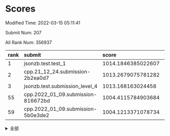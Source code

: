 # Scores

Modified Time: 2022-03-15 05:11:41

Submit Num: 207

All Rank Num: 356937

| rank |               submit               |       score        |       sigma        | pk_num |
| :--- | :--------------------------------- | :----------------- | :----------------- | :----- |
| 1    | jsonzb.test.test_1                 | 1014.1846385022607 | 0.8287707570041073 | 6893   |
| 2    | cpp.21_12_24.submission-2b2ea0d7   | 1013.2679075781282 | 0.799161874218541  | 6898   |
| 3    | jsonzb.test.submission_level_4     | 1013.168163024458  | 0.7954798107253516 | 6897   |
| 55   | cpp.2022_01_09.submission-816672bd | 1004.4115784903684 | 0.7335382460339356 | 6896   |
| 59   | cpp.2022_01_09.submission-5b0e3de2 | 1004.1213371078734 | 0.7249464928008473 | 6894   |


<details>
<summary>全部</summary>

| rank |                 submit                 |       score        |       sigma        | pk_num |
| :--- | :------------------------------------- | :----------------- | :----------------- | :----- |
| 1    | jsonzb.test.test_1                     | 1014.1846385022607 | 0.8287707570041073 | 6893   |
| 2    | cpp.21_12_24.submission-2b2ea0d7       | 1013.2679075781282 | 0.799161874218541  | 6898   |
| 3    | jsonzb.test.submission_level_4         | 1013.168163024458  | 0.7954798107253516 | 6897   |
| 4    | gobigger.level_3.submission_level_3_2  | 1012.171098261575  | 0.7663592676531521 | 6900   |
| 5    | gobigger.level_3.submission_level_3_6  | 1011.9847578402221 | 0.7985060019502147 | 6892   |
| 6    | gobigger.level_3.submission_level_3_21 | 1011.552711775664  | 0.7705032289591415 | 6899   |
| 7    | gobigger.level_3.submission_level_3_35 | 1011.4719498938384 | 0.757529703612987  | 6899   |
| 8    | gobigger.level_3.submission_level_3_8  | 1011.2408422706826 | 0.7559333231336443 | 6899   |
| 9    | gobigger.level_3.submission_level_3_37 | 1011.1639749598778 | 0.7542584468987034 | 6899   |
| 10   | gobigger.level_3.submission_level_3_48 | 1011.0808679036567 | 0.7898551496279451 | 6899   |
| 11   | gobigger.level_3.submission_level_3_47 | 1010.8499323710229 | 0.788356047162981  | 6899   |
| 12   | gobigger.level_3.submission_level_3_20 | 1010.755441776623  | 0.7809287101309883 | 6900   |
| 13   | gobigger.level_3.submission_level_3_24 | 1010.7205902925458 | 0.7787159548187877 | 6898   |
| 14   | gobigger.level_3.submission_level_3_30 | 1010.6918236588779 | 0.7879490656847277 | 6896   |
| 15   | gobigger.level_3.submission_level_3_26 | 1010.6309153090224 | 0.772148982411413  | 6900   |
| 16   | gobigger.level_3.submission_level_3_28 | 1010.6201613290841 | 0.771749551183916  | 6900   |
| 17   | gobigger.level_3.submission_level_3_15 | 1010.6199385068486 | 0.7655459886338957 | 6900   |
| 18   | gobigger.level_3.submission_level_3_36 | 1010.5856313460374 | 0.7701891789289009 | 6897   |
| 19   | gobigger.level_3.submission_level_3_40 | 1010.5717180727013 | 0.7693475384051035 | 6892   |
| 20   | gobigger.level_3.submission_level_3_18 | 1010.4183299419743 | 0.7729585134218486 | 6902   |
| 21   | gobigger.level_3.submission_level_3_4  | 1010.3757421068566 | 0.7512244559660949 | 6900   |
| 22   | gobigger.level_3.submission_level_3_5  | 1010.3454395946426 | 0.7646364488544403 | 6901   |
| 23   | gobigger.level_3.submission_level_3_22 | 1010.2729263654256 | 0.766023141864438  | 6896   |
| 24   | gobigger.level_3.submission_level_3_31 | 1010.2580233055871 | 0.739498722821979  | 6904   |
| 25   | gobigger.level_3.submission_level_3_19 | 1010.2000449173611 | 0.7385887533543188 | 6893   |
| 26   | gobigger.level_3.submission_level_3_33 | 1010.1973019333869 | 0.7649366805518851 | 6893   |
| 27   | gobigger.level_3.submission_level_3_23 | 1010.1766022844054 | 0.7665076039392527 | 6898   |
| 28   | gobigger.level_3.submission_level_3_44 | 1010.0975739697842 | 0.7623320099962215 | 6895   |
| 29   | gobigger.level_3.submission_level_3_17 | 1010.0493212366647 | 0.7636494280656956 | 6895   |
| 30   | gobigger.level_3.submission_level_3_49 | 1010.0264472212408 | 0.7638467594021098 | 6899   |
| 31   | gobigger.level_3.submission_level_3_43 | 1010.023322559713  | 0.7706156008397252 | 6899   |
| 32   | gobigger.level_3.submission_level_3_27 | 1009.9981502301899 | 0.7510093205201612 | 6897   |
| 33   | gobigger.level_3.submission_level_3_29 | 1009.9883330856305 | 0.7584397889786278 | 6902   |
| 34   | gobigger.level_3.submission_level_3_3  | 1009.9182339076684 | 0.7604963647393383 | 6895   |
| 35   | gobigger.level_3.submission_level_3_9  | 1009.9026383460623 | 0.7520613415319507 | 6893   |
| 36   | gobigger.level_3.submission_level_3_14 | 1009.8930427188938 | 0.7472541425186604 | 6897   |
| 37   | gobigger.level_3.submission_level_3_41 | 1009.8874253362359 | 0.7480617458018891 | 6897   |
| 38   | gobigger.level_3.submission_level_3_16 | 1009.8032623653053 | 0.7664474699059132 | 6899   |
| 39   | gobigger.level_3.submission_level_3_38 | 1009.7881723283983 | 0.7737073257799673 | 6898   |
| 40   | gobigger.level_3.submission_level_3_1  | 1009.6235904651645 | 0.7590890755832278 | 6900   |
| 41   | gobigger.level_3.submission_level_3_10 | 1009.5736532059049 | 0.7559194925327293 | 6898   |
| 42   | gobigger.level_3.submission_level_3_45 | 1009.5630740734044 | 0.7471104263797657 | 6897   |
| 43   | gobigger.level_3.submission_level_3_34 | 1009.4643279754724 | 0.7673564613864337 | 6896   |
| 44   | gobigger.level_3.submission_level_3_12 | 1009.4153194664501 | 0.7696524723538162 | 6901   |
| 45   | gobigger.level_3.submission_level_3_11 | 1009.3884432418414 | 0.7474489058331203 | 6896   |
| 46   | gobigger.level_3.submission_level_3_25 | 1009.2903486779958 | 0.7619457204148935 | 6897   |
| 47   | gobigger.level_3.submission_level_3_32 | 1009.2885041526276 | 0.734803249886853  | 6896   |
| 48   | gobigger.level_3.submission_level_3_42 | 1009.2439027668722 | 0.7372552390418237 | 6901   |
| 49   | gobigger.level_3.submission_level_3_13 | 1009.2414677350476 | 0.7272691718989059 | 6896   |
| 50   | gobigger.level_3.submission_level_3_7  | 1008.9907160468042 | 0.7291812112490375 | 6892   |
| 51   | gobigger.level_3.submission_level_3_0  | 1008.5105804771869 | 0.7622857860704254 | 6900   |
| 52   | gobigger.level_3.submission_level_3_39 | 1008.4500127314458 | 0.72026071838568   | 6895   |
| 53   | gobigger.level_3.submission_level_3_46 | 1008.2339389635414 | 0.7655148578471594 | 6904   |
| 54   | gobigger.level_1.submission_level_1_13 | 1005.0299792858991 | 0.723981259709018  | 6894   |
| 55   | cpp.2022_01_09.submission-816672bd     | 1004.4115784903684 | 0.7335382460339356 | 6896   |
| 56   | gobigger.level_1.submission_level_1_16 | 1004.3227448744134 | 0.7295495849027338 | 6895   |
| 57   | gobigger.level_1.submission_level_1_9  | 1004.2733484646607 | 0.7164930100904957 | 6898   |
| 58   | gobigger.level_1.submission_level_1_14 | 1004.1245640899372 | 0.7097476448009481 | 6893   |
| 59   | cpp.2022_01_09.submission-5b0e3de2     | 1004.1213371078734 | 0.7249464928008473 | 6894   |
| 60   | gobigger.level_1.submission_level_1_2  | 1004.0719758668656 | 0.7170001778183697 | 6898   |
| 61   | gobigger.level_1.submission_level_1_17 | 1003.991636714891  | 0.7145982345960185 | 6900   |
| 62   | gobigger.level_1.submission_level_1_5  | 1003.9682497722805 | 0.7161127644694065 | 6893   |
| 63   | gobigger.level_1.submission_level_1_6  | 1003.9093726706798 | 0.7180906814010395 | 6897   |
| 64   | gobigger.level_1.submission_level_1_4  | 1003.8971452506531 | 0.7192963319763236 | 6895   |
| 65   | gobigger.level_1.submission_level_1_41 | 1003.8917230190059 | 0.7271251119463557 | 6895   |
| 66   | gobigger.level_1.submission_level_1_38 | 1003.7973638665238 | 0.7153123156348191 | 6895   |
| 67   | gobigger.level_1.submission_level_1_48 | 1003.6851072475401 | 0.7189882558910545 | 6898   |
| 68   | gobigger.level_1.submission_level_1_39 | 1003.6695308936686 | 0.7137057898781158 | 6894   |
| 69   | gobigger.level_1.submission_level_1_29 | 1003.6469719854673 | 0.7161655681160718 | 6900   |
| 70   | gobigger.level_1.submission_level_1_1  | 1003.616319130361  | 0.7111151590786964 | 6898   |
| 71   | gobigger.level_1.submission_level_1_24 | 1003.5934052401907 | 0.7206169237576046 | 6899   |
| 72   | gobigger.level_1.submission_level_1_26 | 1003.5786644651087 | 0.7138786595561208 | 6899   |
| 73   | gobigger.level_1.submission_level_1_34 | 1003.5696786290201 | 0.7160752610522525 | 6898   |
| 74   | gobigger.level_1.submission_level_1_30 | 1003.3494580428816 | 0.7151604171168733 | 6897   |
| 75   | gobigger.level_1.submission_level_1_11 | 1003.3363504921956 | 0.7264101819083747 | 6899   |
| 76   | gobigger.level_1.submission_level_1_36 | 1003.2859853283513 | 0.7135504383665972 | 6901   |
| 77   | gobigger.level_1.submission_level_1_40 | 1003.2779666570921 | 0.7063516945421681 | 6893   |
| 78   | gobigger.level_1.submission_level_1_42 | 1003.2582875428582 | 0.7156596893538784 | 6894   |
| 79   | gobigger.level_1.submission_level_1_3  | 1003.255134749259  | 0.7014852256327745 | 6901   |
| 80   | gobigger.level_1.submission_level_1_19 | 1003.2506401160136 | 0.7185896463061053 | 6900   |
| 81   | gobigger.level_1.submission_level_1_21 | 1003.1906688322913 | 0.7205453573157649 | 6893   |
| 82   | gobigger.level_1.submission_level_1_37 | 1003.1823308591248 | 0.7205508080590792 | 6897   |
| 83   | gobigger.level_1.submission_level_1_7  | 1003.144736155963  | 0.7151300044795094 | 6901   |
| 84   | gobigger.level_1.submission_level_1_32 | 1003.0717846523348 | 0.7210372886769625 | 6894   |
| 85   | gobigger.level_1.submission_level_1_33 | 1003.0438025481363 | 0.7073429007166725 | 6895   |
| 86   | gobigger.level_1.submission_level_1_35 | 1003.0281931156153 | 0.7207841512889763 | 6896   |
| 87   | gobigger.level_1.submission_level_1_25 | 1002.9633648125041 | 0.7268973163760605 | 6896   |
| 88   | gobigger.level_1.submission_level_1_27 | 1002.9444719259185 | 0.7108105949742552 | 6898   |
| 89   | gobigger.level_1.submission_level_1_46 | 1002.9402824552783 | 0.7061168945920648 | 6898   |
| 90   | gobigger.level_1.submission_level_1_15 | 1002.922520233653  | 0.7302175117861694 | 6897   |
| 91   | gobigger.level_1.submission_level_1_49 | 1002.8485695767677 | 0.7106695552182133 | 6895   |
| 92   | gobigger.level_1.submission_level_1_28 | 1002.8053553290038 | 0.7140488120725711 | 6897   |
| 93   | gobigger.level_1.submission_level_1_23 | 1002.7340716295989 | 0.7140205104713517 | 6896   |
| 94   | gobigger.level_1.submission_level_1_31 | 1002.7237074900665 | 0.7191127270751811 | 6896   |
| 95   | gobigger.level_1.submission_level_1_8  | 1002.6531913211406 | 0.7098858589448024 | 6898   |
| 96   | gobigger.level_1.submission_level_1_10 | 1002.5561575097347 | 0.7200751058898891 | 6894   |
| 97   | gobigger.level_1.submission_level_1_12 | 1002.5054240740163 | 0.7298673600636951 | 6897   |
| 98   | gobigger.level_1.submission_level_1_43 | 1002.4931389303456 | 0.710162946902001  | 6899   |
| 99   | gobigger.level_1.submission_level_1_18 | 1002.4587833335987 | 0.7056257529189928 | 6899   |
| 100  | gobigger.level_1.submission_level_1_0  | 1002.3856797161935 | 0.7200172852517146 | 6896   |
| 101  | gobigger.level_1.submission_level_1_20 | 1002.3454862265386 | 0.7112812226300645 | 6892   |
| 102  | gobigger.level_1.submission_level_1_45 | 1002.2180801721677 | 0.717787579018807  | 6897   |
| 103  | gobigger.level_1.submission_level_1_44 | 1002.0314889315443 | 0.7120228853843977 | 6898   |
| 104  | gobigger.level_1.submission_level_1_22 | 1001.983317896944  | 0.7162513936465184 | 6901   |
| 105  | gobigger.level_1.submission_level_1_47 | 1001.5297268427137 | 0.7011620159301086 | 6901   |
| 106  | gobigger.random.submission_random_35   | 997.1646333929043  | 0.7144831048504421 | 6894   |
| 107  | gobigger.random.submission_random_40   | 997.078733025843   | 0.7022350213325192 | 6898   |
| 108  | gobigger.random.submission_random_21   | 997.0066553319244  | 0.7107648901661172 | 6894   |
| 109  | gobigger.random.submission_random_19   | 997.0056103097722  | 0.7034310484362647 | 6895   |
| 110  | gobigger.random.submission_random_17   | 996.7591012832689  | 0.7040694126645406 | 6895   |
| 111  | gobigger.random.submission_random_13   | 996.6205844022115  | 0.7145223951883034 | 6898   |
| 112  | gobigger.random.submission_random_16   | 996.5813929458633  | 0.7290442491654121 | 6902   |
| 113  | gobigger.random.submission_random_3    | 996.5253930087781  | 0.6988375947758606 | 6901   |
| 114  | gobigger.random.submission_random_33   | 996.5059606086787  | 0.7033037787706461 | 6897   |
| 115  | gobigger.random.submission_random_14   | 996.4980708622846  | 0.7120276741106392 | 6902   |
| 116  | gobigger.random.submission_random_43   | 996.4176424551528  | 0.7300088527908334 | 6897   |
| 117  | gobigger.random.submission_random_28   | 996.3966332825029  | 0.7042797348916505 | 6896   |
| 118  | gobigger.random.submission_random_26   | 996.389258347085   | 0.7012397848764926 | 6891   |
| 119  | gobigger.random.submission_random_12   | 996.3802305927824  | 0.7117205954825727 | 6893   |
| 120  | gobigger.random.submission_random_22   | 996.3402743483955  | 0.7169157395527335 | 6897   |
| 121  | gobigger.random.submission_random_20   | 996.263788485901   | 0.697393027023364  | 6902   |
| 122  | gobigger.random.submission_random_0    | 996.240162250617   | 0.703696019928493  | 6897   |
| 123  | gobigger.random.submission_random_10   | 996.2243656420122  | 0.7191430392402772 | 6898   |
| 124  | gobigger.random.submission_random_45   | 996.2085232121523  | 0.7161513288593121 | 6902   |
| 125  | gobigger.random.submission_random_34   | 996.2078087257345  | 0.7018374034626604 | 6896   |
| 126  | gobigger.random.submission_random_8    | 996.2024743197393  | 0.7157165903343006 | 6901   |
| 127  | gobigger.random.submission_random_39   | 996.1689259724794  | 0.7024223126751589 | 6887   |
| 128  | gobigger.random.submission_random_32   | 996.1661877290312  | 0.7146578605204944 | 6899   |
| 129  | gobigger.random.submission_random_18   | 996.0630439696773  | 0.7133486093566389 | 6899   |
| 130  | gobigger.random.submission_random_31   | 996.058971120195   | 0.7127057520434282 | 6900   |
| 131  | gobigger.random.submission_random_44   | 996.0220203090572  | 0.7134031313682606 | 6904   |
| 132  | gobigger.random.submission_random_46   | 996.010557883965   | 0.7118908806890344 | 6899   |
| 133  | gobigger.random.submission_random_49   | 995.9119934512707  | 0.7125022157747068 | 6892   |
| 134  | gobigger.random.submission_random_23   | 995.8967222437614  | 0.6973719297843834 | 6897   |
| 135  | gobigger.random.submission_random_29   | 995.8947683261249  | 0.7095589867589067 | 6896   |
| 136  | gobigger.random.submission_random_24   | 995.8797564444316  | 0.7146317671815983 | 6897   |
| 137  | gobigger.random.submission_random_36   | 995.761764280322   | 0.719698384360508  | 6895   |
| 138  | gobigger.random.submission_random_7    | 995.703598485632   | 0.7088435874029815 | 6895   |
| 139  | gobigger.random.submission_random_37   | 995.54397669458    | 0.7062779639908876 | 6901   |
| 140  | gobigger.random.submission_random_5    | 995.5347122139834  | 0.7167328680167524 | 6895   |
| 141  | gobigger.random.submission_random_48   | 995.4618811945028  | 0.7085302844805729 | 6901   |
| 142  | gobigger.random.submission_random_30   | 995.4256650342348  | 0.7223667737489003 | 6896   |
| 143  | gobigger.random.submission_random_42   | 995.4156023318517  | 0.7018149398959235 | 6898   |
| 144  | gobigger.random.submission_random_41   | 995.4051128438357  | 0.7000620420916283 | 6900   |
| 145  | gobigger.random.submission_random_6    | 995.4031500743378  | 0.7110467623177305 | 6896   |
| 146  | gobigger.random.submission_random_4    | 995.3784451083612  | 0.6999210622510373 | 6898   |
| 147  | gobigger.random.submission_random_47   | 995.3692883216485  | 0.7160617944781869 | 6899   |
| 148  | gobigger.random.submission_random_11   | 995.2684489473666  | 0.7042918570290754 | 6892   |
| 149  | gobigger.random.submission_random_15   | 995.2123221159032  | 0.7328929338490402 | 6892   |
| 150  | gobigger.random.submission_random_27   | 995.0286811483269  | 0.7053413140012954 | 6898   |
| 151  | gobigger.random.submission_random_2    | 994.8937732871995  | 0.7197822141662708 | 6897   |
| 152  | gobigger.random.submission_random_1    | 994.8853423690094  | 0.7177848330434657 | 6897   |
| 153  | gobigger.random.submission_random_9    | 994.8391635195047  | 0.7164204762154128 | 6895   |
| 154  | gobigger.random.submission_random_38   | 994.8165746307955  | 0.7130652624715533 | 6900   |
| 155  | gobigger.random.submission_random_25   | 994.8025053036846  | 0.7047346579024517 | 6901   |
| 156  | gobigger.level_2.submission_level_2_48 | 994.4062290148131  | 0.717567512695456  | 6903   |
| 157  | gobigger.level_2.submission_level_2_24 | 993.5955710899043  | 0.7437754934070997 | 6898   |
| 158  | gobigger.level_2.submission_level_2_10 | 993.5143667222457  | 0.7355684298258204 | 6895   |
| 159  | gobigger.level_2.submission_level_2_22 | 993.4324727900209  | 0.7413074730609359 | 6903   |
| 160  | gobigger.level_2.submission_level_2_20 | 993.3826241480724  | 0.7404902714725801 | 6893   |
| 161  | gobigger.level_2.submission_level_2_2  | 993.3157400014414  | 0.7282619463591706 | 6898   |
| 162  | gobigger.level_2.submission_level_2_46 | 993.2254994399988  | 0.7311325733498237 | 6892   |
| 163  | gobigger.level_2.submission_level_2_45 | 993.104152359188   | 0.7297795765261991 | 6895   |
| 164  | gobigger.level_2.submission_level_2_17 | 992.9571132832486  | 0.7401558895544382 | 6893   |
| 165  | gobigger.level_2.submission_level_2_19 | 992.9192229032411  | 0.7549197936400506 | 6898   |
| 166  | gobigger.level_2.submission_level_2_33 | 992.8433858242215  | 0.7348621882901207 | 6904   |
| 167  | gobigger.level_2.submission_level_2_11 | 992.824503725939   | 0.7316791862516773 | 6899   |
| 168  | gobigger.level_2.submission_level_2_42 | 992.8035367346487  | 0.7427107457210613 | 6903   |
| 169  | gobigger.level_2.submission_level_2_13 | 992.6818113429421  | 0.738774398922061  | 6902   |
| 170  | gobigger.level_2.submission_level_2_7  | 992.6403466138092  | 0.7374152709103805 | 6905   |
| 171  | gobigger.level_2.submission_level_2_41 | 992.6307771122825  | 0.7359131033169533 | 6895   |
| 172  | gobigger.level_2.submission_level_2_35 | 992.558455275336   | 0.7406809479650632 | 6899   |
| 173  | gobigger.level_2.submission_level_2_39 | 992.4704047631358  | 0.7454620800707443 | 6901   |
| 174  | gobigger.level_2.submission_level_2_43 | 992.3075808591828  | 0.7344480399484111 | 6900   |
| 175  | gobigger.level_2.submission_level_2_23 | 992.2353569157096  | 0.7343252755669516 | 6898   |
| 176  | gobigger.level_2.submission_level_2_4  | 992.2183085769466  | 0.7413390123391247 | 6896   |
| 177  | gobigger.level_2.submission_level_2_6  | 992.156434806067   | 0.734136788138144  | 6894   |
| 178  | gobigger.level_2.submission_level_2_27 | 992.0768828541801  | 0.7622495911042    | 6899   |
| 179  | gobigger.level_2.submission_level_2_8  | 992.0613929706905  | 0.7373346801077127 | 6896   |
| 180  | gobigger.level_2.submission_level_2_14 | 992.0224162975967  | 0.7438201541518228 | 6900   |
| 181  | gobigger.level_2.submission_level_2_15 | 992.0196691203724  | 0.7283505999232872 | 6901   |
| 182  | gobigger.level_2.submission_level_2_16 | 991.9696105113112  | 0.7569368730682947 | 6897   |
| 183  | gobigger.level_2.submission_level_2_44 | 991.9085255298645  | 0.7494707942587122 | 6900   |
| 184  | gobigger.level_2.submission_level_2_28 | 991.898405754763   | 0.7518472734234518 | 6893   |
| 185  | gobigger.level_2.submission_level_2_29 | 991.8629140479692  | 0.7284253094824402 | 6899   |
| 186  | gobigger.level_2.submission_level_2_34 | 991.8546347719729  | 0.7449076378244778 | 6899   |
| 187  | gobigger.level_2.submission_level_2_5  | 991.8385835903829  | 0.7411426318487581 | 6899   |
| 188  | gobigger.level_2.submission_level_2_49 | 991.8384807918247  | 0.7427121365095554 | 6892   |
| 189  | gobigger.level_2.submission_level_2_3  | 991.7952027903964  | 0.7550599748941942 | 6900   |
| 190  | gobigger.level_2.submission_level_2_47 | 991.7866846326856  | 0.7512260705095462 | 6898   |
| 191  | gobigger.level_2.submission_level_2_31 | 991.7345905046345  | 0.7387742365921028 | 6904   |
| 192  | gobigger.level_2.submission_level_2_12 | 991.6707052179543  | 0.7526082151066501 | 6898   |
| 193  | gobigger.level_2.submission_level_2_36 | 991.5218345079794  | 0.7476865264248996 | 6893   |
| 194  | gobigger.level_2.submission_level_2_40 | 991.4967748457689  | 0.7558105202000701 | 6896   |
| 195  | gobigger.level_2.submission_level_2_38 | 991.4760662216023  | 0.7691513770058235 | 6901   |
| 196  | gobigger.level_2.submission_level_2_0  | 991.2389660387995  | 0.7510611317775411 | 6900   |
| 197  | gobigger.level_2.submission_level_2_30 | 991.1934065056529  | 0.764278952807337  | 6898   |
| 198  | gobigger.level_2.submission_level_2_26 | 991.117348738276   | 0.731136228246562  | 6888   |
| 199  | gobigger.level_2.submission_level_2_25 | 991.0989589630806  | 0.788472946190875  | 6896   |
| 200  | gobigger.level_2.submission_level_2_18 | 990.8747507367638  | 0.7637960189294203 | 6894   |
| 201  | gobigger.level_2.submission_level_2_32 | 990.8671585812057  | 0.760792576662064  | 6899   |
| 202  | gobigger.level_2.submission_level_2_21 | 990.7599205112123  | 0.7713350259731061 | 6898   |
| 203  | gobigger.level_2.submission_level_2_37 | 990.6302955892821  | 0.7772135421407117 | 6891   |
| 204  | gobigger.level_2.submission_level_2_1  | 990.298560713801   | 0.7696326951167656 | 6891   |
| 205  | gobigger.level_2.submission_level_2_9  | 990.0178647721668  | 0.745591217068501  | 6895   |
| 206  | gobigger.none.submission_none_0        | 977.6430998464295  | 1.4093630734938332 | 6898   |
| 207  | gobigger.none.submission_none_1        | 974.1436658266266  | 1.5910523174732687 | 6898   |

</details>